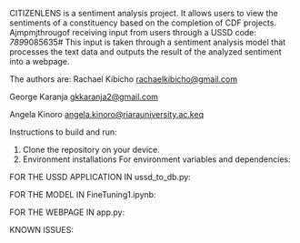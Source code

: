 CITIZENLENS is a sentiment analysis project. It allows users to view the sentiments of a constituency based on the completion of CDF projects. Ajmpmjthrougof receiving input from users through a USSD code: *789*9085635#
This input is taken through a sentiment analysis model that processes the text data and outputs the result of the analyzed sentiment into a webpage. 

The authors are: 
Rachael Kibicho   rachaelkibicho@gmail.com 

George Karanja
gkkaranja2@gmail.com

Angela Kinoro
angela.kinoro@riarauniversity.ac.keq

Instructions to build and run:
1. Clone the repository on your device.
2. Environment installations
   For environment variables and dependencies:
   
FOR THE USSD APPLICATION IN ussd_to_db.py: 

FOR THE MODEL IN FineTuning1.ipynb:

FOR THE WEBPAGE IN app.py: 


KNOWN ISSUES: 



